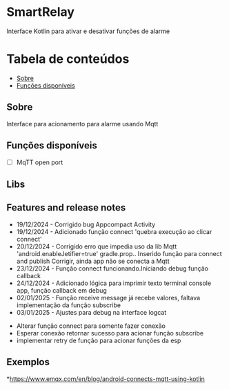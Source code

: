 # SmartRelay
Interface Kotlin para ativar e desativar funções de alarme

Tabela de conteúdos
=================
<!--ts-->
* [Sobre](#Sobre)
* [Funções disponíveis](#Features)

<!--te-->

## Sobre
Interface para acionamento para alarme usando Mqtt

## Funções disponíveis
- [ ] MqTT open port

## Libs

## Features and release notes

- 19/12/2024 - Corrigido bug Appcompact Activity
- 19/12/2024 - Adicionado função connect 'quebra execução ao clicar connect'
- 20/12/2024 - Corrigido erro que impedia uso da lib Mqtt 'android.enableJetifier=true' gradle.prop..
               Inserido função para connect and publish
               Corrigir, ainda app não se conecta a Mqtt
- 23/12/2024 - Função connect funcionando.Iniciando debug função callback
- 24/12/2024 - Adicionado lógica para imprimir texto terminal console app, função callback em debug
- 02/01/2025 - Função receive message já recebe valores, faltava implementação da função subscribe
- 03/01/2025 - Ajustes para debug na interface logcat

* Alterar função connect para somente fazer conexão
* Esperar conexão retornar sucesso para acionar função subscribe
* implementar retry de função para acionar funções da esp

## Exemplos

*https://www.emqx.com/en/blog/android-connects-mqtt-using-kotlin